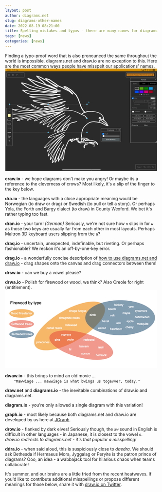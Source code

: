 ```yaml
---
layout: post
author: diagrams.net
slug: diagrams-other-names
date: 2022-08-19 08:21:00
title: Spelling mistakes and typos - there are many names for diagrams.net and draw.io
tags: [news]
categories: [news]
---
```


Finding a typo-proof word that is also pronounced the same throughout the world is impossible. diagrams.net and draw.io are no exception to this. Here are the most common ways people have misspelt our applications' names.
<br />[<img src="/assets/img/blog/freehand-crow.png" style="width=100%;max-width:500px;height:auto;" alt="Different types of hardwood and softwood trees for firewood, and useful firestarters">](/blog/freehand-drawing.html)

**craw.io** - we hope diagrams don't make you angry! Or maybe its a reference to the cleverness of crows? Most likely, it's a slip of the finger to the key below. 

**dra.io** - the languages with a close appropriate meaning would be Norwegian (to draw or drag) or Swedish (to pull or tell a story). Or perhaps Yola, the Forth and Bargy dialect (to draw) in County Wexford. We bet it's rather typing too fast.

**dran.io** - your turn! _(German)_ Seriously, we're not sure how ``n`` slips in for ``w`` as those two keys are usually far from each other in most layouts. Perhaps Maltron 3D keyboard users slipping from the ``a``?

**draq.io** - uncertain, unexpected, indefinable, but riveting. Or perhaps fashionable? We reckon it's an off-by-one-key error.

**drag.io** - a wonderfully concise description of [how to use diagrams.net and draw.io](/doc/getting-started-editor.html) - drag shapes onto the canvas and drag connectors between them!

**drsw.io** - can we buy a vowel please?

**drwa.io** - Polish for firewood or wood, we think? Also Creole for right (entitlement).
<br /><img src="/assets/img/blog/venn-firewood.png" style="width=100%;max-width:500px;height:auto;" alt="Different types of hardwood and softwood trees for firewood, and useful firestarters">


**dwaw.io** - this brings to mind an old movie ... 
<br />``    "Mawwiage ... mawwiage is what bwings us togevver, today."``

**draw.net** and **diagrams.io** - the inevitable combinations of draw.io and diagrams.net.

**diagram.io** - you're only allowed a single diagram with this variation!

**graph.io** - most likely because both diagrams.net and draw.io are developed by us here at [JGraph](https://github.com/jgraph).

**drow.io** - flanked by dark elves! Seriously though, the ``aw`` sound in English is difficult in other languages - in Japanese, it is closest to the vowel ``o``. 
<br />_drow.io redirects to diagrams.net - it's that popular a misspelling!_

**ddra.io** - when said aloud, this is suspiciously close to _daedra_. We should ask Bethesda if Hermaeus Mora, Jyggalag or Peryite is the patron prince of diagrams? Ooo, an idea - a wabbajack tool for hilarious chaos when teams collaborate!

It's summer, and our brains are a little fried from the recent heatwaves. If you'd like to contribute additional misspellings or propose different meanings for those below, share it with [draw.io on Twitter](https://twitter.com/drawio).